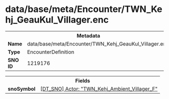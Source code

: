 <h1>data/base/meta/Encounter/TWN_Kehj_GeauKul_Villager.enc</h1><table><tr><th colspan="100%">Metadata</th></tr><tr><td><b>Name</b></td><td>data/base/meta/Encounter/TWN_Kehj_GeauKul_Villager.enc</td></tr><tr><td><b>Type</b></td><td>EncounterDefinition</td></tr><tr><td><b>SNO ID</b></td><td>1219176</td></tr></table>

<table><tr><th colspan="100%">Fields</th></tr><tr><td><b>snoSymbol</b></td><td><a href="..\Actor\TWN_Kehj_Ambient_Villager_F.acr">[DT_SNO] Actor: "TWN_Kehj_Ambient_Villager_F"</a></td></tr></table>

